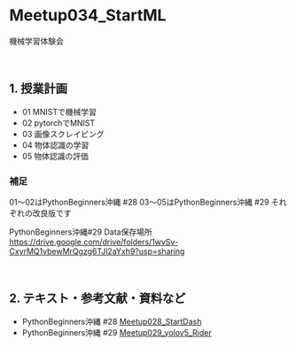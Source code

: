 # Meetup034_StartML
機械学習体験会

<br>

## 1. 授業計画

- 01 MNISTで機械学習
- 02 pytorchでMNIST
- 03 画像スクレイピング
- 04 物体認識の学習
- 05 物体認識の評価

### 補足
01〜02はPythonBeginners沖縄 #28
03〜05はPythonBeginners沖縄 #29
それぞれの改良版です


PythonBeginners沖縄#29 Data保存場所
https://drive.google.com/drive/folders/1wvSv-CxyrMQ1vbewMrQgzg6TJl2aYxh9?usp=sharing


<br>

## 2. テキスト・参考文献・資料など

- PythonBeginners沖縄 #28 [Meetup028_StartDash](https://github.com/PythonBeginners/Meetup028_StartDash)
- PythonBeginners沖縄 #29 [Meetup029_yolov5_Rider](https://github.com/PythonBeginners/Meetup029_yolov5_Rider)